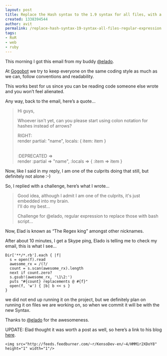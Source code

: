 ```yaml
---
layout: post
title: Replace the Hash syntax to the 1.9 syntax for all files, with a regular expression
created: 1338394544
author: avit
permalink: /replace-hash-syntax-19-syntax-all-files-regular-expression
tags:
- RoR
- web
- ruby
---
```

<p>This morning I got this email from my buddy <a href='http://twitter.com/elado'>@elado</a>.</p>

<p>At <a href='http://gogobot.com'>Gogobot</a> we try to keep everyone on the same coding style as much as we can, follow conventions and readability.</p>

<p>This works best for us since you can be reading code someone else wrote and you won’t feel alienated.</p>

<p>Any way, back to the email, here’s a quote…</p>
<blockquote><p>Hi guys,</p><p>Whoever isn't yet, can you please start using colon notation for hashes instead of arrows?</p><p>RIGHT:<br />render partial: "name", locals: { item: item }</p><p><br />:DEPRECATED =><br />render :partial => "name", :locals => { :item => item }</p></blockquote>
<p>Now, like I said in my reply, I am one of the culprits doing that still, but definitely not alone :-)</p>

<p>So, I replied with a challenge, here’s what I wrote…</p>

<p><blockquote><p>Good idea, although I admit I am one of the culprits, it's just embedded into my brain.<br />I'll do my best...</p><p>Challenge for @elado, regular expression to replace those with bash script...</p></blockquote></p>

<p>Now, Elad is known as “The Regex king” amongst other nicknames.</p>

<p>After about 10 minutes, I get a Skype ping, Elado is telling me to check my email, this is what I see…</p>
<div class='highlight'><pre><code class='ruby'><span class='no'>Dir</span><span class='o'>[</span><span class='s1'>'**/*.rb'</span><span class='o'>].</span><span class='n'>each</span> <span class='p'>{</span> <span class='o'>|</span><span class='n'>f</span><span class='o'>|</span>
  <span class='n'>s</span> <span class='o'>=</span> <span class='nb'>open</span><span class='p'>(</span><span class='n'>f</span><span class='p'>)</span><span class='o'>.</span><span class='n'>read</span>
  <span class='n'>awesome_rx</span> <span class='o'>=</span> <span class='sr'>/(?<!return)(?<!:)(?<!\w)(\s+):(\w+)\s*=>/</span>
  <span class='n'>count</span> <span class='o'>=</span> <span class='n'>s</span><span class='o'>.</span><span class='n'>scan</span><span class='p'>(</span><span class='n'>awesome_rx</span><span class='p'>)</span><span class='o'>.</span><span class='n'>length</span>
  <span class='k'>next</span> <span class='k'>if</span> <span class='n'>count</span><span class='o'>.</span><span class='n'>zero?</span>
  <span class='n'>s</span><span class='o'>.</span><span class='n'>gsub!</span><span class='p'>(</span><span class='n'>awesome_rx</span><span class='p'>,</span> <span class='s1'>'\1\2:'</span><span class='p'>)</span>
  <span class='nb'>puts</span> <span class='s2'>"</span><span class='si'>#{</span><span class='n'>count</span><span class='si'>}</span><span class='s2'> replacements @ </span><span class='si'>#{</span><span class='n'>f</span><span class='si'>}</span><span class='s2'>"</span>
  <span class='nb'>open</span><span class='p'>(</span><span class='n'>f</span><span class='p'>,</span> <span class='s1'>'w'</span><span class='p'>)</span> <span class='p'>{</span> <span class='o'>|</span><span class='n'>b</span><span class='o'>|</span> <span class='n'>b</span> <span class='o'><<</span> <span class='n'>s</span> <span class='p'>}</span>
<span class='p'>}</span>
</code></pre>
</div>
<p>we did not end up running it on the project, but we definitely plan on running it on files we are working on, so when we commit it will be with the new Syntax.</p>

<p>Thanks to <a href='http://twitter.com/elado'>@elado</a> for the awesomeness.</p>

<p>UPDATE: Elad thought it was worth a post as well, so here’s a link to his blog <a href='http://devign.me/convert-ruby-file-hash-syntax-to-1-9-2/'>here</a>.</p>
      
    <img src="http://feeds.feedburner.com/~r/KensoDev-en/~4/HMM1r2XDoY8" height="1" width="1"/>
